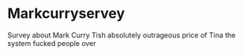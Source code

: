 # Markcurryservey
Survey about Mark Curry Tish absolutely outrageous price of Tina the system fucked people over
